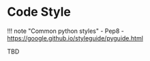 # Code Style
!!! note "Common python styles"
    - Pep8
    - https://google.github.io/styleguide/pyguide.html

TBD
